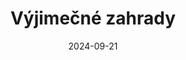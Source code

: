 ---
layout: layouts/non-en-hero-episode.njk
tags: czhero
date: "2024-09-21"
title: Výjimečné zahrady
datum: 21. 9. 2024
foto1024: /images/uploads/special_gardens_1024x768.jpg
foto1440: /images/uploads/special_gardens_1440x825-1-.jpg
alt: červené růže
link: https://www.ceskatelevize.cz/porady/1098260856-kvarteto/424235100111007/
header: Poslední díl
tv: ČT 2
cta: Přehrát díl
logo: logo_ct2.svg
---